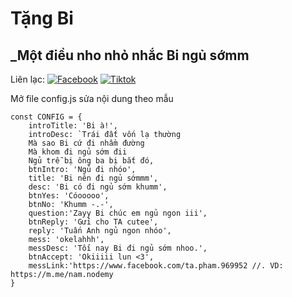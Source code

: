 # Tặng Bi
## _Một điều nho nhỏ nhắc Bi ngủ sớmm

Liên lạc: 
[![Facebook](https://i.imgur.com/GRqy96ts.jpg)](https://www.facebook.com/nam.nodemy)
[![Tiktok](https://i.imgur.com/Nbfl1E7t.jpg)](https://www.tiktok.com/@manindev)

Mở file config.js sửa nội dung theo mẫu
```
const CONFIG = {
    introTitle: 'Bi à!',
    introDesc: `Trái đất vốn lạ thường
    Mà sao Bi cứ đi nhầm đường
    Mà khom đi ngủ sớm đii
    Ngủ trễ bị ông ba bị bắt đó,
    btnIntro: 'Ngủ đi nhóo',
    title: 'Bi nên đi ngủ sớmmm',
    desc: 'Bi có đi ngủ sớm khumm',
    btnYes: 'Cóooooo',
    btnNo: 'Khumm -.-',
    question:'Zayy Bi chúc em ngủ ngon iii',
    btnReply: 'Gửi cho TA cutee',
    reply: 'Tuấn Anh ngủ ngon nhóo',
    mess: 'okelahhh',
    messDesc: 'Tối nay Bi đi ngủ sớm nhoo.',
    btnAccept: 'Okiiiii lun <3',
    messLink:'https://www.facebook.com/ta.pham.969952 //. VD: https://m.me/nam.nodemy
}
```

